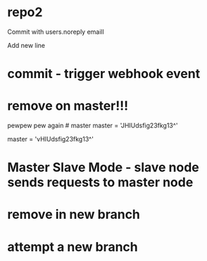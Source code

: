 # repo2

Commit with users.noreply emaill

Add new line
# commit - trigger webhook event

# remove on master!!!
pewpew pew again    # master
master = 'JHIUdsfig23fkg13^'



master = 'vHIUdsfig23fkg13^'

# Master Slave Mode - slave node sends requests to master node












# remove in new branch

# attempt a new branch





